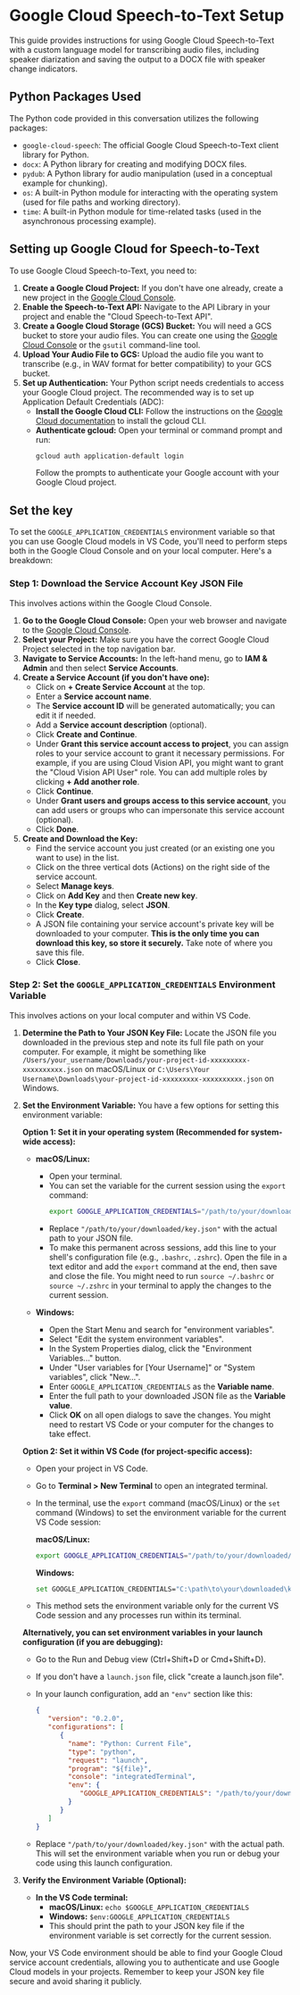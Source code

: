 # Google Cloud Speech-to-Text Setup

This guide provides instructions for using Google Cloud Speech-to-Text with a custom language model for transcribing audio files, including speaker diarization and saving the output to a DOCX file with speaker change indicators.

## **Python Packages Used**

The Python code provided in this conversation utilizes the following packages:  
- `google-cloud-speech`: The official Google Cloud Speech-to-Text client library for Python.  
- `docx`: A Python library for creating and modifying DOCX files.  
- `pydub`: A Python library for audio manipulation (used in a conceptual example for chunking).  
- `os`: A built-in Python module for interacting with the operating system (used for file paths and working directory).  
- `time`: A built-in Python module for time-related tasks (used in the asynchronous processing example).

## **Setting up Google Cloud for Speech-to-Text**

To use Google Cloud Speech-to-Text, you need to:  
1. **Create a Google Cloud Project:** If you don't have one already, create a new project in the [Google Cloud Console](https://console.cloud.google.com/).  
2. **Enable the Speech-to-Text API:** Navigate to the API Library in your project and enable the "Cloud Speech-to-Text API".  
3. **Create a Google Cloud Storage (GCS) Bucket:** You will need a GCS bucket to store your audio files. You can create one using the [Google Cloud Console](https://console.cloud.google.com/storage) or the `gsutil` command-line tool.  
4. **Upload Your Audio File to GCS:** Upload the audio file you want to transcribe (e.g., in WAV format for better compatibility) to your GCS bucket.  
5. **Set up Authentication:** Your Python script needs credentials to access your Google Cloud project. The recommended way is to set up Application Default Credentials (ADC):  
    - **Install the Google Cloud CLI:** Follow the instructions on the [Google Cloud documentation](https://cloud.google.com/sdk/docs/install-sdk#windows) to install the gcloud CLI.  
    - **Authenticate gcloud:** Open your terminal or command prompt and run:  
      ```sh
      gcloud auth application-default login
      ```
      Follow the prompts to authenticate your Google account with your Google Cloud project.

## Set the key

To set the `GOOGLE_APPLICATION_CREDENTIALS` environment variable so that you can use Google Cloud models in VS Code, you'll need to perform steps both in the Google Cloud Console and on your local computer. Here's a breakdown:

### Step 1: Download the Service Account Key JSON File

This involves actions within the Google Cloud Console.

1. **Go to the Google Cloud Console:** Open your web browser and navigate to the [Google Cloud Console](https://console.cloud.google.com/).  
2. **Select your Project:** Make sure you have the correct Google Cloud Project selected in the top navigation bar.  
3. **Navigate to Service Accounts:** In the left-hand menu, go to **IAM & Admin** and then select **Service Accounts**.  
4. **Create a Service Account (if you don't have one):**  
    - Click on **+ Create Service Account** at the top.  
    - Enter a **Service account name**.  
    - The **Service account ID** will be generated automatically; you can edit it if needed.  
    - Add a **Service account description** (optional).  
    - Click **Create and Continue**.  
    - Under **Grant this service account access to project**, you can assign roles to your service account to grant it necessary permissions. For example, if you are using Cloud Vision API, you might want to grant the "Cloud Vision API User" role. You can add multiple roles by clicking **+ Add another role**.  
    - Click **Continue**.  
    - Under **Grant users and groups access to this service account**, you can add users or groups who can impersonate this service account (optional).  
    - Click **Done**.  
5. **Create and Download the Key:**  
    - Find the service account you just created (or an existing one you want to use) in the list.  
    - Click on the three vertical dots (Actions) on the right side of the service account.  
    - Select **Manage keys**.  
    - Click on **Add Key** and then **Create new key**.  
    - In the **Key type** dialog, select **JSON**.  
    - Click **Create**.  
    - A JSON file containing your service account's private key will be downloaded to your computer. **This is the only time you can download this key, so store it securely.** Take note of where you save this file.  
    - Click **Close**.

### Step 2: Set the `GOOGLE_APPLICATION_CREDENTIALS` Environment Variable

This involves actions on your local computer and within VS Code.

1. **Determine the Path to Your JSON Key File:** Locate the JSON file you downloaded in the previous step and note its full file path on your computer. For example, it might be something like `/Users/your_username/Downloads/your-project-id-xxxxxxxxx-xxxxxxxxxx.json` on macOS/Linux or `C:\Users\Your Username\Downloads\your-project-id-xxxxxxxxx-xxxxxxxxxx.json` on Windows.

2. **Set the Environment Variable:** You have a few options for setting this environment variable:

    **Option 1: Set it in your operating system (Recommended for system-wide access):**

    - **macOS/Linux:**
      - Open your terminal.
      - You can set the variable for the current session using the `export` command:
         ```sh
         export GOOGLE_APPLICATION_CREDENTIALS="/path/to/your/downloaded/key.json"
         ```
      - Replace `"/path/to/your/downloaded/key.json"` with the actual path to your JSON file.
      - To make this permanent across sessions, add this line to your shell's configuration file (e.g., `.bashrc`, `.zshrc`). Open the file in a text editor and add the `export` command at the end, then save and close the file. You might need to run `source ~/.bashrc` or `source ~/.zshrc` in your terminal to apply the changes to the current session.

    - **Windows:**
      - Open the Start Menu and search for "environment variables".
      - Select "Edit the system environment variables".
      - In the System Properties dialog, click the "Environment Variables..." button.
      - Under "User variables for [Your Username]" or "System variables", click "New...".
      - Enter `GOOGLE_APPLICATION_CREDENTIALS` as the **Variable name**.
      - Enter the full path to your downloaded JSON file as the **Variable value**.
      - Click **OK** on all open dialogs to save the changes. You might need to restart VS Code or your computer for the changes to take effect.

    **Option 2: Set it within VS Code (for project-specific access):**

    - Open your project in VS Code.
    - Go to **Terminal > New Terminal** to open an integrated terminal.
    - In the terminal, use the `export` command (macOS/Linux) or the `set` command (Windows) to set the environment variable for the current VS Code session:

      **macOS/Linux:**
      ```sh
      export GOOGLE_APPLICATION_CREDENTIALS="/path/to/your/downloaded/key.json"
      ```

      **Windows:**
      ```sh
      set GOOGLE_APPLICATION_CREDENTIALS="C:\path\to\your\downloaded\key.json"
      ```

    - This method sets the environment variable only for the current VS Code session and any processes run within its terminal.

    **Alternatively, you can set environment variables in your launch configuration (if you are debugging):**

    - Go to the Run and Debug view (Ctrl+Shift+D or Cmd+Shift+D).
    - If you don't have a `launch.json` file, click "create a launch.json file".
    - In your launch configuration, add an `"env"` section like this:

      ```json
      {
         "version": "0.2.0",
         "configurations": [
            {
              "name": "Python: Current File",
              "type": "python",
              "request": "launch",
              "program": "${file}",
              "console": "integratedTerminal",
              "env": {
                 "GOOGLE_APPLICATION_CREDENTIALS": "/path/to/your/downloaded/key.json"
              }
            }
         ]
      }
      ```

    - Replace `"/path/to/your/downloaded/key.json"` with the actual path. This will set the environment variable when you run or debug your code using this launch configuration.

3. **Verify the Environment Variable (Optional):**

    - **In the VS Code terminal:**  
      - **macOS/Linux:** `echo $GOOGLE_APPLICATION_CREDENTIALS`  
      - **Windows:** `$env:GOOGLE_APPLICATION_CREDENTIALS`  
      - This should print the path to your JSON key file if the environment variable is set correctly for the current session.

Now, your VS Code environment should be able to find your Google Cloud service account credentials, allowing you to authenticate and use Google Cloud models in your projects. Remember to keep your JSON key file secure and avoid sharing it publicly.
